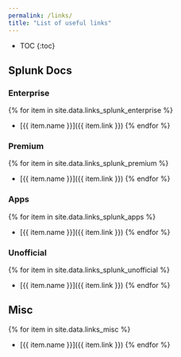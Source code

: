 ```yaml
---
permalink: /links/
title: "List of useful links"
---
```


* TOC
{:toc}

## Splunk Docs
### Enterprise

{% for item in site.data.links_splunk_enterprise %}
* [{{ item.name }}]({{ item.link }})
{% endfor %}

### Premium

{% for item in site.data.links_splunk_premium %}
* [{{ item.name }}]({{ item.link }})
{% endfor %}

### Apps

{% for item in site.data.links_splunk_apps %}
* [{{ item.name }}]({{ item.link }})
{% endfor %}

### Unofficial

{% for item in site.data.links_splunk_unofficial %}
* [{{ item.name }}]({{ item.link }})
{% endfor %}

## Misc

{% for item in site.data.links_misc %}
* [{{ item.name }}]({{ item.link }})
{% endfor %}
